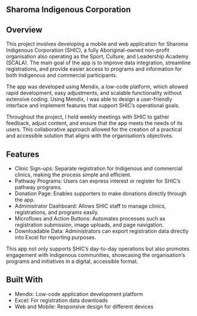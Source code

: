 **Sharoma Indigenous Corporation**
-

**Overview**
-
This project involves developing a mobile and web application for Sharoma Indigenous Corporation (SHIC), a fully Aboriginal-owned non-profit organisation also operating as the Sport, Culture, and Leadership Academy (SCALA). The main goal of the app is to improve data integration, streamline registrations, and provide easier access to programs and information for both Indigenous and commercial participants.

The app was developed using Mendix, a low-code platform, which allowed rapid development, easy adjustments, and scalable functionality without extensive coding. Using Mendix, I was able to design a user-friendly interface and implement features that support SHIC’s operational goals.

Throughout the project, I held weekly meetings with SHIC to gather feedback, adjust content, and ensure that the app meets the needs of its users. This collaborative approach allowed for the creation of a practical and accessible solution that aligns with the organisation’s objectives.

**Features**
-
* Clinic Sign-ups: Separate registration for Indigenous and commercial clinics, making the process simple and efficient.
* Pathway Programs: Users can express interest or register for SHIC’s pathway programs.
* Donation Page: Enables supporters to make donations directly through the app.
* Administrator Dashboard: Allows SHIC staff to manage clinics, registrations, and programs easily.
* Microflows and Action Buttons: Automates processes such as registration submission, image uploads, and page navigation.
* Downloadable Data: Administrators can export registration data directly into Excel for reporting purposes.

This app not only supports SHIC’s day-to-day operations but also promotes engagement with Indigenous communities, showcasing the organisation’s programs and initiatives in a digital, accessible format.

**Built With**
-
* Mendix: Low-code application development platform
* Excel: For registration data downloads
* Web and Mobile: Responsive design for different devices
